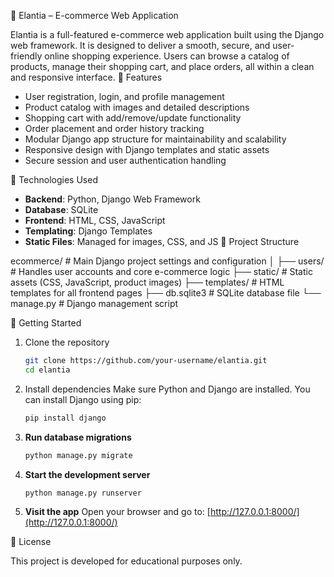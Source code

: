 🛒 Elantia – E-commerce Web Application

Elantia is a full-featured e-commerce web application built using the Django web framework. It is designed to deliver a smooth, secure, and user-friendly online shopping experience. Users can browse a catalog of products, manage their shopping cart, and place orders, all within a clean and responsive interface.
 🔑 Features

* User registration, login, and profile management
* Product catalog with images and detailed descriptions
* Shopping cart with add/remove/update functionality
* Order placement and order history tracking
* Modular Django app structure for maintainability and scalability
* Responsive design with Django templates and static assets
* Secure session and user authentication handling

 🧰 Technologies Used

* **Backend**: Python, Django Web Framework
* **Database**: SQLite
* **Frontend**: HTML, CSS, JavaScript
* **Templating**: Django Templates
* **Static Files**: Managed for images, CSS, and JS
 📁 Project Structure

ecommerce/       # Main Django project settings and configuration
│
├── users/       # Handles user accounts and core e-commerce logic
├── static/      # Static assets (CSS, JavaScript, product images)
├── templates/   # HTML templates for all frontend pages
├── db.sqlite3   # SQLite database file
└── manage.py    # Django management script

🚀 Getting Started

1. Clone the repository

     ``` bash
   git clone https://github.com/your-username/elantia.git
   cd elantia
   

2. Install dependencies
   Make sure Python and Django are installed. You can install Django using pip:

     ``` bash
   pip install django


3. **Run database migrations**

   ```bash
   python manage.py migrate
   ```

4. **Start the development server**

   ```bash
   python manage.py runserver
   ```

5. **Visit the app**
   Open your browser and go to:
   [http://127.0.0.1:8000/](http://127.0.0.1:8000/)

📜 License

This project is developed for educational purposes only.

